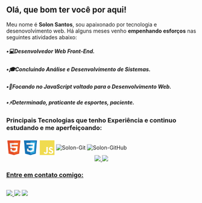 ## Olá, que bom ter você por aqui!

Meu nome é <strong>Solon Santos</strong>, sou apaixonado por tecnologia e desenovolvimento web. Há alguns meses venho <strong>empenhando esforços</strong> nas seguintes atividades abaixo:

##### •💻Desenvolvedor Web Front-End.
##### •🎓Concluindo Análise e Desenvolvimento de Sistemas.
##### •🌱Focando no JavaScript voltado para o Desenvolvimento Web.
#####  •:zap:Determinado, praticante de esportes, paciente.

### Principais Tecnologias que tenho Experiência e continuo estudando e me aperfeiçoando:<h3>
<div style="display: inline_block">
  <img align="center" alt="Solon-HTML" height="40" width="40" src="https://raw.githubusercontent.com/devicons/devicon/master/icons/html5/html5-original.svg">
  <img align="center" alt="Solon-CSS" height="40" width="40" src="https://raw.githubusercontent.com/devicons/devicon/master/icons/css3/css3-original.svg">
  <img align="center" alt="Solon-Js" height="40" width="40" src="https://raw.githubusercontent.com/devicons/devicon/master/icons/javascript/javascript-plain.svg">
  <img align= "center" alt="Solon-Git" height="80" width="60" src="https://cdn.jsdelivr.net/gh/devicons/devicon/icons/git/git-original-wordmark.svg" />
  <img align= "center" alt="Solon-GitHub" height="40" width="40" src="https://cdn.jsdelivr.net/gh/devicons/devicon/icons/github/github-original-wordmark.svg" />
  <div align="center">
  <a href="https://github.com/solon-santos-dev">
  <img height="160em" src="https://github-readme-stats.vercel.app/api?username=solon-santos-dev&show_icons=true&theme=tokyonight&include_all_commits=true&count_private=true"/>
  <img height="160em" src="https://github-readme-stats.vercel.app/api/top-langs/?username=solon-santos-dev&layout=compact&langs_count=7&theme=tokyonight"/>
    </div>
  <h3> <strong>Entre em contato comigo:<strong><h3>
  <a href="https://api.whatsapp.com/send?phone=+5541992680622&text=%20" target="_blank"><img src= "https://img.shields.io/badge/WhatsApp-25D366?style=for-the-badge&logo=whatsapp&logoColor=white"<a/>
  <a href = "mailto:solon.devintern@gmail.com"><img src="https://img.shields.io/badge/-Gmail-%23333?style=for-the-badge&logo=gmail&logoColor=white" target="_blank"></a>
  <a href="https://www.linkedin.com/in/solon-santos-dev/" target="_blank"><img src="https://img.shields.io/badge/-LinkedIn-%230077B5?style=for-the-badge&logo=linkedin&logoColor=white" target="_blank"></a>
   <br>

  
  
  







